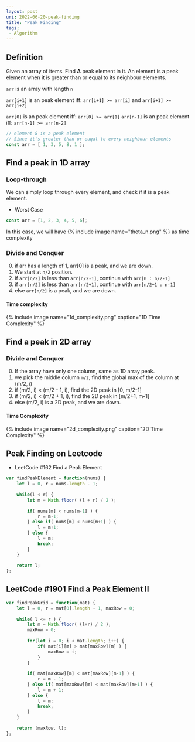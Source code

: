 ```yaml
---
layout: post
uri: 2022-06-20-peak-finding
title: "Peak Finding"
tags:
 - Algorithm
---
```


## Definition
Given an array of items. Find **A** peak element in it.
An element is a peak element when it is greater than or equal to its neighbour elements.

`arr` is an array with length `n`

`arr[i+1]` is an peak element iff: `arr[i+1] >= arr[i]` and `arr[i+1] >= arr[i+2]`

`arr[0]` is an peak element iff: `arr[0] >= arr[1]`
`arr[n-1]` is an peak element iff: `arr[n-1] >= arr[n-2]`

```javascript
// element 8 is a peak element
// Since it's greater than or euqal to every neighbour elements
const arr = [ 1, 3, 5, 8, 1 ];
```

## Find a peak in 1D array

### Loop-through
We can simply loop through every element, and check if it is a peak element.

+ Worst Case
```javascript
const arr = [1, 2, 3, 4, 5, 6];
```
In this case, we will have {% include image name="theta_n.png" %} as time complexity

### Divide and Conquer
0. if arr has a length of 1, arr[0] is a peak, and we are down.
1. We start at `n/2` position.
2. if `arr[n/2]` is less than `arr[n/2-1]`, continue with `arr[0 : n/2-1]`
3. if `arr[n/2]` is less than `arr[n/2+1]`, continue with `arr[n/2+1 : n-1]`
3. else `arr[n/2]` is a peak, and we are down.


#### Time complexity
{% include image name="1d_complexity.png" caption="1D Time Complexity" %}

## Find a peak in 2D array
### Divide and Conquer
0. If the array have only one column, same as 1D array peak.
1. we pick the middle column `m/2`, find the global max of the column at (m/2, i)
2. if (m/2, i) < (m/2 - 1, i), find the 2D peak in [0, m/2-1]
2. if (m/2, i) < (m/2 + 1, i), find the 2D peak in [m/2+1, m-1]
4. else (m/2, i) is a 2D peak, and we are down.

#### Time Complexity
{% include image name="2d_complexity.png" caption="2D Time Complexity" %}

## Peak Finding on Leetcode

+ LeetCode #162 Find a Peak Element

```javascript
var findPeakElement = function(nums) {
    let l = 0, r = nums.length - 1;
    
    while(l < r) {
        let m = Math.floor( (l + r) / 2 );
        
        if( nums[m] < nums[m-1] ) {
            r = m-1;
        } else if( nums[m] < nums[m+1] ) {
            l = m+1;
        } else {
            l = m;
            break;
        }
    }
    
    return l;
};
```

## LeetCode #1901 Find a Peak Element II

```javascript
var findPeakGrid = function(mat) {
    let l = 0, r = mat[0].length - 1, maxRow = 0;
    
    while( l <= r ) {
        let m = Math.floor( (l+r) / 2 );
        maxRow = 0;
        
        for(let i = 0; i < mat.length; i++) {
            if( mat[i][m] > mat[maxRow][m] ) {
                maxRow = i;
            }
        }
        
        if( mat[maxRow][m] < mat[maxRow][m-1] ) {
            r = m - 1;
        } else if( mat[maxRow][m] < mat[maxRow][m+1] ) {
            l = m + 1;
        } else {
            l = m;
            break;
        }
    }
    
    return [maxRow, l];
};
```
